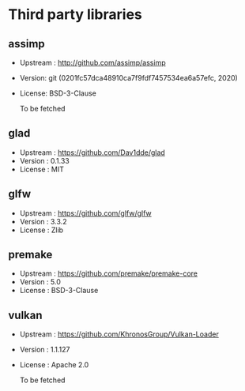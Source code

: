 # Third party libraries

## assimp
- Upstream : http://github.com/assimp/assimp
- Version: git (0201fc57dca48910ca7f9fdf7457534ea6a57efc, 2020)
- License: BSD-3-Clause 

  To be fetched

## glad
- Upstream : https://github.com/Dav1dde/glad
- Version : 0.1.33
- License : MIT

## glfw
- Upstream : https://github.com/glfw/glfw
- Version : 3.3.2
- License : Zlib

## premake
- Upstream : https://github.com/premake/premake-core
- Version : 5.0
- License : BSD-3-Clause

## vulkan
- Upstream : https://github.com/KhronosGroup/Vulkan-Loader
- Version : 1.1.127
- License : Apache 2.0

  To be fetched